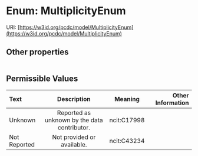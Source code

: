 
# Enum: MultiplicityEnum




URI: [https://w3id.org/pcdc/model/MultiplicityEnum](https://w3id.org/pcdc/model/MultiplicityEnum)


## Other properties

|  |  |  |
| --- | --- | --- |

## Permissible Values

| Text | Description | Meaning | Other Information |
| :--- | :---: | :---: | ---: |
| Unknown | Reported as unknown by the data contributor. | ncit:C17998 |  |
| Not Reported | Not provided or available. | ncit:C43234 |  |

